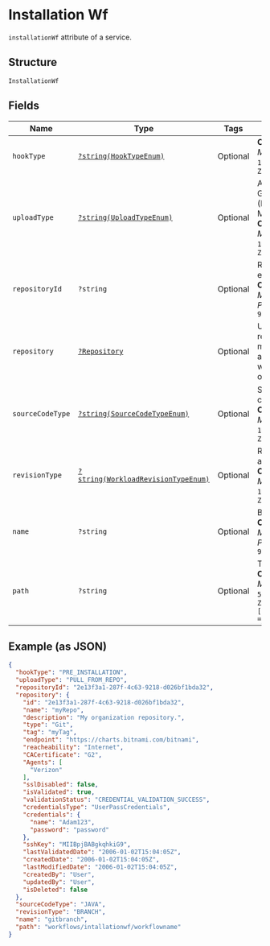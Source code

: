
# Installation Wf

`installationWf` attribute of a service.

## Structure

`InstallationWf`

## Fields

| Name | Type | Tags | Description | Getter | Setter |
|  --- | --- | --- | --- | --- | --- |
| `hookType` | [`?string(HookTypeEnum)`](../../doc/models/hook-type-enum.md) | Optional | **Constraints**: *Maximum Length*: `100`, *Pattern*: `^[a-zA-Z0-9-_.]+$` | getHookType(): ?string | setHookType(?string hookType): void |
| `uploadType` | [`?string(UploadTypeEnum)`](../../doc/models/upload-type-enum.md) | Optional | Allowed values are: GIT files (PULL_FROM_REPO), MANUAL_UPLOAD.<br>**Constraints**: *Maximum Length*: `100`, *Pattern*: `^[a-zA-Z0-9-_.]+$` | getUploadType(): ?string | setUploadType(?string uploadType): void |
| `repositoryId` | `?string` | Optional | Repository ID of an existing repository.<br>**Constraints**: *Maximum Length*: `64`, *Pattern*: `^[a-zA-Z0-9\-_]+$` | getRepositoryId(): ?string | setRepositoryId(?string repositoryId): void |
| `repository` | [`?Repository`](../../doc/models/repository.md) | Optional | Users can create a repository to maintain service artifacts. Repository would be either a Git or HELM repository. | getRepository(): ?Repository | setRepository(?Repository repository): void |
| `sourceCodeType` | [`?string(SourceCodeTypeEnum)`](../../doc/models/source-code-type-enum.md) | Optional | Source code type can be JAVA or GO.<br>**Constraints**: *Maximum Length*: `100`, *Pattern*: `^[a-zA-Z0-9-_.]+$` | getSourceCodeType(): ?string | setSourceCodeType(?string sourceCodeType): void |
| `revisionType` | [`?string(WorkloadRevisionTypeEnum)`](../../doc/models/workload-revision-type-enum.md) | Optional | Revision type can be a BRANCH or TAG.<br>**Constraints**: *Maximum Length*: `100`, *Pattern*: `^[a-zA-Z0-9-_.]+$` | getRevisionType(): ?string | setRevisionType(?string revisionType): void |
| `name` | `?string` | Optional | Branch or tag name.<br>**Constraints**: *Maximum Length*: `64`, *Pattern*: `^[a-zA-Z0-9\-_]+$` | getName(): ?string | setName(?string name): void |
| `path` | `?string` | Optional | The workflow path.<br>**Constraints**: *Maximum Length*: `500`, *Pattern*: `^[a-zA-Z0-9?$@#()\[\]'!,+\-=_:.&*%\s\/]+$` | getPath(): ?string | setPath(?string path): void |

## Example (as JSON)

```json
{
  "hookType": "PRE_INSTALLATION",
  "uploadType": "PULL_FROM_REPO",
  "repositoryId": "2e13f3a1-287f-4c63-9218-d026bf1bda32",
  "repository": {
    "id": "2e13f3a1-287f-4c63-9218-d026bf1bda32",
    "name": "myRepo",
    "description": "My organization repository.",
    "type": "Git",
    "tag": "myTag",
    "endpoint": "https://charts.bitnami.com/bitnami",
    "reacheability": "Internet",
    "CACertificate": "G2",
    "Agents": [
      "Verizon"
    ],
    "sslDisabled": false,
    "isValidated": true,
    "validationStatus": "CREDENTIAL_VALIDATION_SUCCESS",
    "credentialsType": "UserPassCredentials",
    "credentials": {
      "name": "Adam123",
      "password": "password"
    },
    "sshKey": "MIIBpjBABgkqhkiG9",
    "lastValidatedDate": "2006-01-02T15:04:05Z",
    "createdDate": "2006-01-02T15:04:05Z",
    "lastModifiedDate": "2006-01-02T15:04:05Z",
    "createdBy": "User",
    "updatedBy": "User",
    "isDeleted": false
  },
  "sourceCodeType": "JAVA",
  "revisionType": "BRANCH",
  "name": "gitbranch",
  "path": "workflows/intallationwf/workflowname"
}
```

